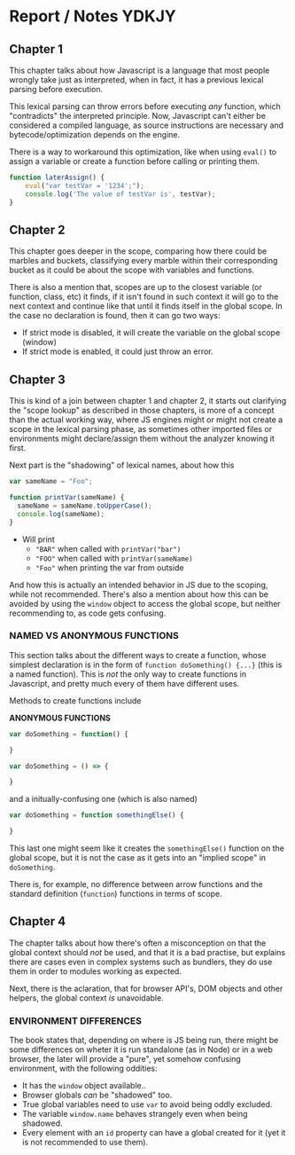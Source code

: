 # Report / Notes YDKJY

## Chapter 1

This chapter talks about how Javascript is a language that most people wrongly take just as interpreted, when in fact, it has a previous lexical parsing before execution.

This lexical parsing can throw errors before executing _any_ function, which "contradicts" the interpreted principle. Now, Javascript can't either be considered a compiled language, as source instructions are necessary and bytecode/optimization depends on the engine.

There is a way to workaround this optimization, like when using `eval()` to assign a variable or create a function before calling or printing them.

```javascript
function laterAssign() {
    eval("var testVar = '1234';");
    console.log('The value of testVar is', testVar);
}
```

## Chapter 2

This chapter goes deeper in the scope, comparing how there could be marbles and buckets, classifying every marble within their corresponding bucket as it could be about the scope with variables and functions.

There is also a mention that, scopes are up to the closest variable (or function, class, etc) it finds, if it isn't found in such context it will go to the next context and continue like that until it finds itself in the global scope. In the case no declaration is found, then it can go two ways:

  * If strict mode is disabled, it will create the variable on the global scope (window)
  * If strict mode is enabled, it could just throw an error.

## Chapter 3

This is kind of a join between chapter 1 and chapter 2, it starts out clarifying the "scope lookup" as described in those chapters, is more of a concept than the actual working way, where JS engines might or might not create a scope in the lexical parsing phase, as sometimes other imported files or environments might declare/assign them without the analyzer knowing it first.

Next part is the "shadowing" of lexical names, about how this

```javascript
var sameName = "Foo";

function printVar(sameName) {
  sameName = sameName.toUpperCase();
  console.log(sameName);
}
```

  * Will print
    * `"BAR"` when called with `printVar("bar")`  
    * `"FOO"` when called with `printVar(sameName)`
    * `"Foo"` when printing the var from outside

And how this is actually an intended behavior in JS due to the scoping, while not recommended. There's also a mention about how this can be avoided by using the `window` object to access the global scope, but neither recommending to, as code gets confusing.

### NAMED VS ANONYMOUS FUNCTIONS

This section talks about the different ways to create a function, whose simplest declaration is in the form of `function doSomething() {...}` (this is a named function). This is _not_ the only way to create functions in Javascript, and pretty much every of them have different uses.

Methods to create functions include

**ANONYMOUS FUNCTIONS**
```javascript
var doSomething = function() {

}
```

```javascript
var doSomething = () => {

}
```

and a initually-confusing one (which is also named)

```javascript
var doSomething = function somethingElse() {

}
```
This last one might seem like it creates the `somethingElse()` function on the global scope, but it is not the case as it gets into an "implied scope" in `doSomething`.

There is, for example, no difference between arrow functions and the standard definition (`function`) functions in terms of scope.

## Chapter 4

The chapter talks about how there's often a misconception on that the global context should _not_ be used, and that it is a bad practise, but explains there are cases even in complex systems such as bundlers, they do use them in order to modules working as expected.

Next, there is the aclaration, that for browser API's, DOM objects and other helpers, the global context _is_ unavoidable.

### ENVIRONMENT DIFFERENCES

The book states that, depending on where is JS being run, there might be some differences on wheter it is run standalone (as in Node) or in a web browser, the later will provide a "pure", yet somehow confusing environment, with the following oddities:

  * It has the `window` object available..
  * Browser globals _can_ be "shadowed" too.
  * True global variables need to use `var` to avoid being oddly excluded.
  * The variable `window.name` behaves strangely even when being shadowed.
  * Every element with an `id` property can have a global created for it (yet it is not recommended to use them).
